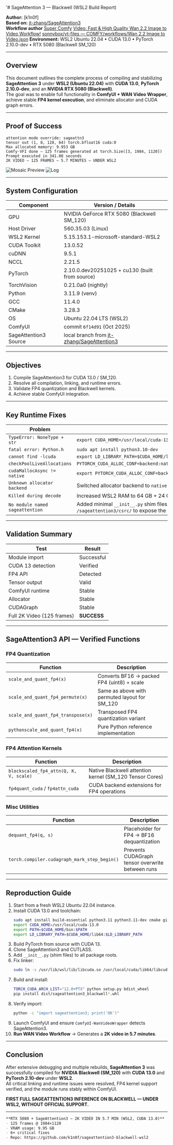 '# SageAttention 3 — Blackwell (WSL2 Build Report)

**Author:** [k1n0f]  
**Based on:** [jt-zhang/SageAttention3](https://github.com/jt-zhang/SageAttention3)  
**Workflow author** [Super Comfy](https://www.youtube.com/channel/UCTg77WMzeyJGp1gV3TD30uA)
[Video: Fast & High Quality Wan 2.2 Image to Video Workflow!](https://www.youtube.com/watch?v=jn-4BR1UhEY)
[sonnybox/yt-files — COMFY/workflows/Wan 2.2 Image to Video.json](https://github.com/sonnybox/yt-files/blob/main/COMFY/workflows/Wan%202.2%20Image%20to%20Video.json)
**Environment:** WSL2 Ubuntu 22.04 • CUDA 13.0 • PyTorch 2.10.0-dev • RTX 5080 (Blackwell SM_120)

---

## Overview
This document outlines the complete process of compiling and stabilizing **SageAttention 3** under **WSL2 (Ubuntu 22.04)** with **CUDA 13.0**, **PyTorch 2.10.0-dev**, and an **NVIDIA RTX 5080 (Blackwell)**.  
The goal was to enable full functionality in **ComfyUI + WAN Video Wrapper**, achieve stable **FP4 kernel execution**, and eliminate allocator and CUDA graph errors.

---

## Proof of Success

```text
attention mode override: sageattn3
tensor out (1, 8, 128, 64) torch.bfloat16 cuda:0
Max allocated memory: 9.953 GB
Comfy-VFI done — 125 frames generated at torch.Size([3, 1984, 1120])
Prompt executed in 341.08 seconds
2K VIDEO — 125 FRAMES — 5.7 MINUTES — UNDER WSL2
```
<img src="mosaic.png" alt="Mosaic Preview"> <img src="log.png" alt="Log">

---

## System Configuration

| Component | Version / Details |
|------------|------------------|
| GPU | NVIDIA GeForce RTX 5080 (Blackwell SM_120) |
| Host Driver | 560.35.03 (Linux) |
| WSL2 Kernel | 5.15.153.1-microsoft-standard-WSL2 |
| CUDA Toolkit | 13.0.52 |
| cuDNN | 9.5.1 |
| NCCL | 2.21.5 |
| PyTorch | 2.10.0.dev20251025 + cu130 (built from source) |
| TorchVision | 0.21.0a0 (nightly) |
| Python | 3.11.9 (venv) |
| GCC | 11.4.0 |
| CMake | 3.28.3 |
| OS | Ubuntu 22.04 LTS (WSL2) |
| ComfyUI | commit `6f14d91` (Oct 2025) |
| SageAttention3 Source | local branch from [jt-zhang/SageAttention3](https://github.com/jt-zhang/SageAttention3) |

---

## Objectives
1. Compile SageAttention3 for CUDA 13.0 / SM_120.  
2. Resolve all compilation, linking, and runtime errors.  
3. Validate FP4 quantization and Blackwell kernels.  
4. Achieve stable ComfyUI integration.

---

## Key Runtime Fixes

| Problem | Fix |
|----------|-----|
| `TypeError: NoneType + str` | `export CUDA_HOME=/usr/local/cuda-13.0` |
| `fatal error: Python.h` | `sudo apt install python3.10-dev` |
| `cannot find -lcuda` | `export LD_LIBRARY_PATH=$CUDA_HOME/lib64:$LD_LIBRARY_PATH` |
| `checkPoolLiveAllocations` | `PYTORCH_CUDA_ALLOC_CONF=backend:native,max_split_size_mb:128,expandable_segments:true` |
| `cudaMallocAsync != native` | `export PYTORCH_CUDA_ALLOC_CONF=backend:native` |
| `Unknown allocator backend` | Switched allocator backend to `native` |
| `Killed during decode` | Increased WSL2 RAM to 64 GB + 24 GB swap |
| `No module named sageattention` | Added minimal `__init__.py` shim files in `/sageattention3/`, `/sageattention3/blackwell/`, and `/sageattention3/csrc/` to expose the package during build and runtime import |

---

## Validation Summary

| Test | Result |
|------|---------|
| Module import | Successful |
| CUDA 13 detection | Verified |
| FP4 API | Detected |
| Tensor output | Valid |
| ComfyUI runtime | Stable |
| Allocator | Stable |
| CUDAGraph | Stable |
| Full 2K Video (125 frames) | **SUCCESS** |

---

## SageAttention3 API — Verified Functions

### FP4 Quantization
| Function | Description |
|-----------|-------------|
| `scale_and_quant_fp4(x)` | Converts BF16 → packed FP4 (uint8) + scale |
| `scale_and_quant_fp4_permute(x)` | Same as above with permuted layout for SM_120 |
| `scale_and_quant_fp4_transpose(x)` | Transposed FP4 quantization variant |
| `pythonscale_and_quant_fp4(x)` | Pure Python reference implementation |

### FP4 Attention Kernels
| Function | Description |
|-----------|-------------|
| `blockscaled_fp4_attn(Q, K, V, scale)` | Native Blackwell attention kernel (SM_120 Tensor Cores) |
| `fp4quant_cuda` / `fp4attn_cuda` | CUDA backend extensions for FP4 operations |

### Misc Utilities
| Function | Description |
|-----------|-------------|
| `dequant_fp4(q, s)` | Placeholder for FP4 → BF16 dequantization |
| `torch.compiler.cudagraph_mark_step_begin()` | Prevents CUDAGraph tensor overwrite between runs |

---

## Reproduction Guide

1. Start from a fresh WSL2 Ubuntu 22.04 instance.  
2. Install CUDA 13.0 and toolchain:  
   ```bash
   sudo apt install build-essential python3.11 python3.11-dev cmake git
   export CUDA_HOME=/usr/local/cuda-13.0
   export PATH=$CUDA_HOME/bin:$PATH
   export LD_LIBRARY_PATH=$CUDA_HOME/lib64:$LD_LIBRARY_PATH
   ```
3. Build PyTorch from source with CUDA 13.  
4. Clone SageAttention3 and CUTLASS.  
5. Add `__init__.py` (shim files) to all package roots.  
6. Fix linker:  
   ```bash
   sudo ln -s /usr/lib/wsl/lib/libcuda.so /usr/local/cuda/lib64/libcuda.so
   ```
7. Build and install:  
   ```bash
   TORCH_CUDA_ARCH_LIST="12.0+PTX" python setup.py bdist_wheel
   pip install dist/sageattention3_blackwell*.whl
   ```
8. Verify import:  
   ```bash
   python -c "import sageattention3; print('OK')"
   ```
9. Launch ComfyUI and ensure `ComfyUI-WanVideoWrapper` detects SageAttention3.  
10. **Run WAN Video Workflow** → Generates a **2K video in 5.7 minutes**.

---

## Conclusion
After extensive debugging and multiple rebuilds, **SageAttention 3** was successfully compiled for **NVIDIA Blackwell (SM_120)** with **CUDA 13.0** and **PyTorch 2.10-dev** under **WSL2**.  
All critical linking and runtime issues were resolved, FP4 kernel support verified, and the module runs stably within ComfyUI.

**FIRST FULL SAGEATTENTION3 INFERENCE ON BLACKWELL — UNDER WSL2, WITHOUT OFFICIAL SUPPORT.**

---

```markdown
**RTX 5080 + SageAttention3 — 2K VIDEO IN 5.7 MIN (WSL2, CUDA 13.0)**  
- 125 frames @ 1984×1120  
- VRAM usage: 9.95 GB  
- 6+ critical fixes  
- Repo: https://github.com/k1n0f/sageattention3-blackwell-wsl2  

```
